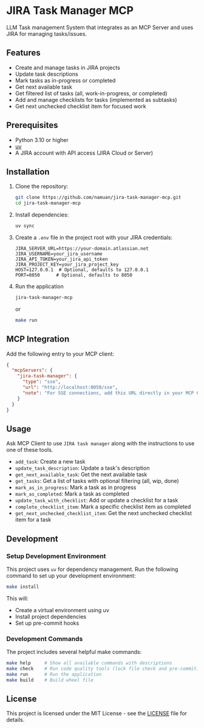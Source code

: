 # JIRA Task Manager MCP

LLM Task management System that integrates as an MCP Server and uses JIRA for managing tasks/issues.

[//]: # "TODO: Add Image/Demo Video"

## Features

- Create and manage tasks in JIRA projects
- Update task descriptions
- Mark tasks as in-progress or completed
- Get next available task
- Get filtered list of tasks (all, work-in-progress, or completed)
- Add and manage checklists for tasks (implemented as subtasks)
- Get next unchecked checklist item for focused work

## Prerequisites

- Python 3.10 or higher
- [uv](https://github.com/astral-sh/uv)
- A JIRA account with API access (JIRA Cloud or Server)

## Installation

1. Clone the repository:

   ```bash
   git clone https://github.com/namuan/jira-task-manager-mcp.git
   cd jira-task-manager-mcp
   ```

2. Install dependencies:

   ```bash
   uv sync
   ```

3. Create a `.env` file in the project root with your JIRA credentials:

   ```env
   JIRA_SERVER_URL=https://your-domain.atlassian.net
   JIRA_USERNAME=your_jira_username
   JIRA_API_TOKEN=your_jira_api_token
   JIRA_PROJECT_KEY=your_jira_project_key
   HOST=127.0.0.1  # Optional, defaults to 127.0.0.1
   PORT=8050      # Optional, defaults to 8050
   ```

4. Run the application

   ```bash
   jira-task-manager-mcp
   ```

   or

   ```bash
   make run
   ```

## MCP Integration

Add the following entry to your MCP client:

```json
{
  "mcpServers": {
    "jira-task-manager": {
      "type": "sse",
      "url": "http://localhost:8050/sse",
      "note": "For SSE connections, add this URL directly in your MCP Client"
    }
  }
}
```

## Usage

Ask MCP Client to use `JIRA task manager` along with the instructions to use one of these tools.

- `add_task`: Create a new task
- `update_task_description`: Update a task's description
- `get_next_available_task`: Get the next available task
- `get_tasks`: Get a list of tasks with optional filtering (all, wip, done)
- `mark_as_in_progress`: Mark a task as in progress
- `mark_as_completed`: Mark a task as completed
- `update_task_with_checklist`: Add or update a checklist for a task
- `complete_checklist_item`: Mark a specific checklist item as completed
- `get_next_unchecked_checklist_item`: Get the next unchecked checklist item for a task

## Development

### Setup Development Environment

This project uses `uv` for dependency management. Run the following command to set up your development environment:

```bash
make install
```

This will:

- Create a virtual environment using uv
- Install project dependencies
- Set up pre-commit hooks

### Development Commands

The project includes several helpful make commands:

```bash
make help     # Show all available commands with descriptions
make check    # Run code quality tools (lock file check and pre-commit)
make run      # Run the application
make build    # Build wheel file
```

## License

This project is licensed under the MIT License - see the [LICENSE](LICENSE) file for details.
